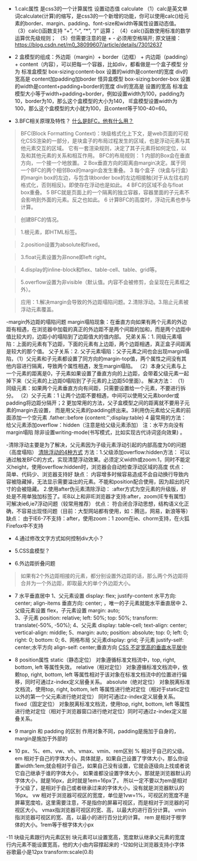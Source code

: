 - 1.calc属性  是css3的一个计算属性 设置动态值 calculate
  （1）calc是英文单词calculate(计算)的缩写，是css3的一个新增的功能，你可以使用calc()给元素的border、margin、padding、font-size和width等属性设置动态值。
  （3）calc()函数支持 “+”, “-“, “*”, “/” 运算；
  （4）calc()函数使用标准的数学运算优先级规则；
  （5）但需要注意的是 + - 必须用空格隔开;
  原文链接：<https://blog.csdn.net/m0_38099607/article/details/73012637> 
  
- 2 盒模型的组成：外边距（margin）+ border（边框） + 内边距（padding）+ content（内容），可以把每一个容器，比如div，都看做是一个盒子模型
   分为  标准盒模型 box-sizing:content-box  设置的width是content的宽度  div的宽高是 content加padding加border
        怪异盒模型 box-sizing:border-box   设置的width是content+padding+border的宽度  div的宽高是 设置的宽高
  标准盒模型大小等于width+padding+border，例如设置width为100，padding为10，border为10，那么这个盒模型的大小为140，
  IE盒模型设置width为100，那么这个盒模型的大小就为100，且content等于100-40=60。

- 3.BFC相关原理及特性？ [什么是BFC，他有什么用？](https://blog.csdn.net/sqLeiQ/article/details/125261564)

>BFC(Block Formatting Context)：块级格式化上下文，是web页面的可视化CSS渲染的一部分，是块盒子的布局过程发生的区域，也是浮动元素与其他元素交互的区域。
它有一套渲染规则，决定了其子元素将如何定位，以及和其他元素的关系和相互作用。
> BFC的布局规则：
1 内部的Box会在垂直方向，一个接一个地放置。
2 Box垂直方向的距离由margin决定。属于同一个BFC的两个相邻Box的margin会发生重叠。
3 每个盒子（块盒与行盒）的margin box的左边，与包含块border box的左边相接触(对于从左往右的格式化，否则相反)。即使存在浮动也是如此。
4 BFC的区域不会与float box重叠。
5 BFC就是页面上的一个隔离的独立容器，容器里面的子元素不会影响到外面的元素。反之也如此。
6 计算BFC的高度时，浮动元素也参与计算。

>创建BFC的情况。

>1.根元素，即HTML标签。

>2.position设置为absolute和fixed。

>3.float元素设置为非none即left right。

>4.display的inline-block和flex、table-cell、table、grid等。

>5.overflow设置为非visible（默认值。内容不会被修剪，会呈现在元素框之外）。

>应用：1.解决margin会导致的外边距塌陷问题。2.清除浮动。3.阻止元素被浮动元素覆盖。

-margin外边距的塌陷问题
margin塌陷现象：在垂直方向如果有两个元素的外边距有相遇，在浏览器中加载的真正的外边距不是两个间距的加和，而是两个边距中值比较大的，边距小的塌陷到了边距值大的值内部。
兄弟关系：1. 同级元素塌陷：上面的元素有下边距，下面的元素有上边距，两个边距相遇，真正盒子间距离是较大的那个值。
父子关系：2. 父子元素塌陷：父子元素之间也会出现margin塌陷，（1）父元素和子元素都设置了同方向的margin-top值，两个属性之间没有其他内容进行隔离，导致两个属性相遇，发生margin塌陷。
（2）本身父元素与上一个元素的距离是0，子元素如果设置了垂直方向的上边距，会带着父级元素一起掉下来（父元素的上边距0塌陷到了子元素的上边距50里面）。
解决方法： （1）同级元素：如果两个元素垂直方向有间距，只需要设置给一个元素，不要进行拆分。
（2）父子元素：1 让两个边距不要相遇，中间可以使用父元素border或padding将边距分隔开；2 更加常用的方法，父子盒模型之间的距离就不要用子元素的margin去设置，
而是用父元素的padding挤出来。3利用伪元素给父元素的前面添加一个空元素  .father::before {content:'';display:table}  4 最常用的方法：给父元素添加overflow：hidden（注意是给父级元素添加）
注：水平方向没有margin塌陷 除非设置writing-mode(书写模式，比如实现古代诗词竖向效果) 。 

-清除浮动主要是为了解决，父元素因为子级元素浮动引起的内部高度为0的问题（高度塌陷） [清除浮动的4种方式](https://blog.csdn.net/weixin_43638968/article/details/107617275)
方法：1.父级添加overflow:hidden方法： 可以通过触发BFC的方式，实现清楚浮动效果。必须定义width或zoom:1，同时不能定义height，使用overflow:hidden时，浏览器会自动检查浮动区域的高度
优点： 简单、代码少、浏览器支持好 缺点： 内容增多时候容易造成不会自动换行导致内容被隐藏掉，无法显示需要溢出的元素。不能和position配合使用，因为超出的尺寸的会被隐藏。
2.使用after伪元素清除浮动： :after方式为空元素的升级版，好处是不用单独加标签了。IE8以上和非IE浏览器才支持:after，zoom(IE专有属性)可解决ie6,ie7浮动问题（较常用推荐）
优点： 符合闭合浮动思想，结构语义化正确，不容易出现怪问题（目前：大型网站都有使用，如：腾迅，网易，新浪等等） 缺点： 由于IE6-7不支持：after，使用zoom：1   zoom在ie、chorm支持，在火狐Firefox中不支持

- 4.通过修改文字方式如何控制div大小？

- 5.CSS盒模型？


- 6.外边距折叠问题
>如果有2个外边距相接的元素，都分别设置外边距的话，那么两个外边距将合并为一个外边距，即取最大的单个外边距大小。
- 7 水平垂直居中 
1、父元素设置 display: flex; justify-content 水平方向: center; align-items 垂直方向: center; ，唯一的子元素就能水平垂直居中
2、父级元素设置 flex，子元素设置 margin: auto;   
3、子元素 position: relative; left: 50%; top: 50%; transform: translate(-50%, -50%);
4、父元素 display: table-cell; text-align: center; vertical-align: middle;
5、margin: auto; position: absolute; top: 0; left: 0; right: 0; bottom: 0;
6、网格布局 父元素display: grid; 子元素 justify-self: center;水平方向    align-self: center;垂直方向
  [CSS 不定宽高的垂直水平居中](https://juejin.cn/post/6844903933350150158#heading-4)

-   8 position属性
static（静态定位）
对象遵循标准文档流中，top, right, bottom, left 等属性失效。
relative（相对定位）
对象遵循标准文档流中，依赖top, right, bottom, left 等属性相对于该对象在标准文档流中的位置进行偏移，同时可通过z-index定义层叠关系。
absolute（绝对定位）
对象脱离标准文档流，使用top, right, bottom, left 等属性进行绝对定位（相对于static定位以外的第一个父元素进行绝对定位） 同时可通过z-index定义层叠关系。
fixed（固定定位）
对象脱离标准文档流，使用top, right, bottom, left 等属性进行绝对定位（相对于浏览器窗口进行绝对定位）同时可通过z-index定义层叠关系。
-   9 margin 和 padding 的区别 
    作用对象不同，padding是施加于自身的，margin是施加于外部的
- 10 px、%、em、vw、vh、vmax、vmin、rem区别
  % 相对于自己的父级。
em 相对于自己的字体大小。具体就是，如果自己设置了字体大小，那么你设置width:1em;就会相对于自己，如果自己没有设置，它就会逐级向上找或者说它自己继承于谁的字体大小，
如果谁都没设置字体大小，那就是浏览器默认的字体大小，就是16px，此时就是1em=16px了。
所以一定不要以为em是相对于父级了，是相对于自己或者继承过来的字体大小，没有就是浏览器默认的16px。
vw 相对于浏览器可视区的宽度，单位是1vw=1%，可视区的宽度不是屏幕宽度哈，这里需要注意，不是指你的屏幕可视区，而是相对于浏览器的可视区大小。
vmax指浏览器可视区的宽、高，以最大的进行百分计算。
vmin指浏览器可视区的宽、高，以最小的进行百分比的计算。
rem 是相对于根字体的大小。1rem等于根字体大小px
  
-11 块级元素跟行内元素区别
块元素可以设置宽高，宽度默认继承父元素的宽度
行内元素不能设置宽高，他的大小由内容撑起来的
-12如何让浏览器支持小字体 
谷歌最小是12px   transform:scale(0.8)



